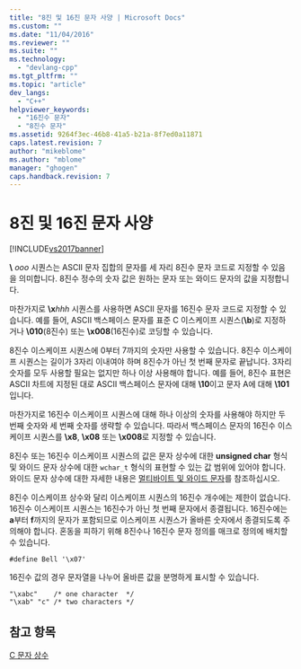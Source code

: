 ```yaml
---
title: "8진 및 16진 문자 사양 | Microsoft Docs"
ms.custom: ""
ms.date: "11/04/2016"
ms.reviewer: ""
ms.suite: ""
ms.technology: 
  - "devlang-cpp"
ms.tgt_pltfrm: ""
ms.topic: "article"
dev_langs: 
  - "C++"
helpviewer_keywords: 
  - "16진수 문자"
  - "8진수 문자"
ms.assetid: 9264f3ec-46b8-41a5-b21a-8f7ed0a11871
caps.latest.revision: 7
author: "mikeblome"
ms.author: "mblome"
manager: "ghogen"
caps.handback.revision: 7
---
```

# 8진 및 16진 문자 사양
[!INCLUDE[vs2017banner](../assembler/inline/includes/vs2017banner.md)]

**\\** *ooo* 시퀀스는 ASCII 문자 집합의 문자를 세 자리 8진수 문자 코드로 지정할 수 있음을 의미합니다.  8진수 정수의 숫자 값은 원하는 문자 또는 와이드 문자의 값을 지정합니다.  
  
 마찬가지로 **\\x***hhh* 시퀀스를 사용하면 ASCII 문자를 16진수 문자 코드로 지정할 수 있습니다.  예를 들어, ASCII 백스페이스 문자를 표준 C 이스케이프 시퀀스\(**\\b**\)로 지정하거나 **\\010**\(8진수\) 또는 **\\x008**\(16진수\)로 코딩할 수 있습니다.  
  
 8진수 이스케이프 시퀀스에 0부터 7까지의 숫자만 사용할 수 있습니다.  8진수 이스케이프 시퀀스는 길이가 3자리 이내여야 하며 8진수가 아닌 첫 번째 문자로 끝납니다.  3자리 숫자를 모두 사용할 필요는 없지만 하나 이상 사용해야 합니다.  예를 들어, 8진수 표현은 ASCII 차트에 지정된 대로 ASCII 백스페이스 문자에 대해 **\\10**이고 문자 A에 대해 **\\101**입니다.  
  
 마찬가지로 16진수 이스케이프 시퀀스에 대해 하나 이상의 숫자를 사용해야 하지만 두 번째 숫자와 세 번째 숫자를 생략할 수 있습니다.  따라서 백스페이스 문자의 16진수 이스케이프 시퀀스를 **\\x8**, **\\x08** 또는 **\\x008**로 지정할 수 있습니다.  
  
 8진수 또는 16진수 이스케이프 시퀀스의 값은 문자 상수에 대한 **unsigned char** 형식 및 와이드 문자 상수에 대한 `wchar_t` 형식의 표현할 수 있는 값 범위에 있어야 합니다.  와이드 문자 상수에 대한 자세한 내용은 [멀티바이트 및 와이드 문자](../c-language/multibyte-and-wide-characters.md)를 참조하십시오.  
  
 8진수 이스케이프 상수와 달리 이스케이프 시퀀스의 16진수 개수에는 제한이 없습니다.  16진수 이스케이프 시퀀스는 16진수가 아닌 첫 번째 문자에서 종결됩니다.  16진수에는 **a**부터 **f**까지의 문자가 포함되므로 이스케이프 시퀀스가 올바른 숫자에서 종결되도록 주의해야 합니다.  혼동을 피하기 위해 8진수나 16진수 문자 정의를 매크로 정의에 배치할 수 있습니다.  
  
```  
#define Bell '\x07'  
```  
  
 16진수 값의 경우 문자열을 나누어 올바른 값을 분명하게 표시할 수 있습니다.  
  
```  
"\xabc"    /* one character  */  
"\xab" "c" /* two characters */  
```  
  
## 참고 항목  
 [C 문자 상수](../c-language/c-character-constants.md)